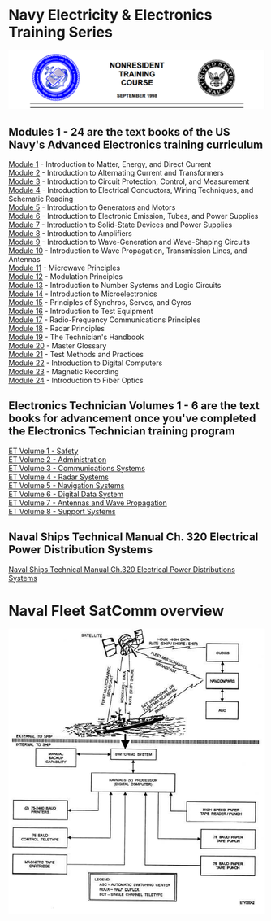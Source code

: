 # Navy Electricity & Electronics Training Series

![NEETs](https://github.com/thinkitdata/neets/blob/master/neets.png)

## Modules 1 - 24 are the text books of the US Navy's Advanced Electronics training curriculum
<a href="/modules/Mod01 - Matter Energy and DC.pdf">Module 1</a> - Introduction to Matter, Energy, and Direct Current
<br><a href="/modules/Mod02 - AC and Transformers.pdf">Module 2</a> -&nbsp;Introduction to Alternating Current and Transformers<br /> 
<a href="/modules/Mod03 - Circuit Protection Control and Measurement.pdf">Module 3</a> - Introduction to Circuit Protection, Control, and Measurement<br /> 
<a href="/modules/Mod04 - Conductors Wiring and Schematic Reading.pdf">Module 4</a> - Introduction to Electrical Conductors, Wiring Techniques, and Schematic Reading<br /> 
<a href="/modules/Mod05 - Generators and Motors.pdf">Module 5</a> - Introduction to Generators and Motors<br /> 
<a href="/modules/Mod06 - Electronic Emission Tubes and Power Supplies.pdf">Module 6</a> - Introduction to Electronic Emission, Tubes, and Power Supplies<br /> 
<a href="/modules/Mod07 - Solid-State Devices and Power Supplies.pdf">Module 7</a> - Introduction to Solid-State Devices and Power Supplies<br /> <a href="/modules/Mod08 - Amplifiers.pdf">Module 8</a> - Introduction to Amplifiers<br /> 
<a href="/modules//modules/Mod09 - Wave-Generation and Wave-Shapping Circuits.pdf">Module 9</a> - Introduction to Wave-Generation and Wave-Shaping Circuits<br /> 
<a href="Mod10 - Wave Propagation Transmission Lines and Antennas.pdf">Module 10</a> - Introduction to Wave Propagation, Transmission Lines, and Antennas<br /> 
<a href="/modules/Mod11 - Microwave Principles.pdf">Module 11</a> - Microwave Principles<br /> 
<a href="/modules/Mod12 - Modulation Principles.pdf">Module 12</a> - Modulation Principles<br /> 
<a href="/modules/Mod13 - Number Systems and Logic Circuits.pdf">Module 13</a> - Introduction to Number Systems and Logic Circuits<br /> 
<a href="/modules/Mod14 - Microelectronics.pdf">Module 14</a> -&nbsp;Introduction to Microelectronics<br /> 
<a href="/modules/Mod15 - Principles of Synchros Servos and Gyros.pdf">Module 15</a> - Principles of Synchros, Servos, and Gyros<br /> 
<a href="/modules/Mod16 - Test Equipment.pdf">Module 16</a> - Introduction to Test Equipment<br /> 
<a href="/modules/Mod17 - Radio Frequency Communications Principles.pdf">Module 17</a> - Radio-Frequency Communications Principles<br /> 
<a href="/modules/Mod18 - Radar Principles.pdf">Module 18</a> - Radar Principles<br /> 
<a href="/modules/Mod19 - The Technicians Handbook.pdf">Module 19</a> - The Technician's Handbook<br /> 
<a href="/modules/Mod20 - Master Glossary.pdf">Module 20</a> - Master Glossary<br /> 
<a href="/modules/Mod21 - Test Methods and Practices.pdf">Module 21</a> - Test Methods and Practices<br /> 
<a href="/modules/Mod22 - Digital Computers.pdf">Module 22</a> - Introduction to Digital Computers<br /> 
<a href="/modules/Mod23 - Magnetic Recording.pdf">Module 23</a> - Magnetic Recording<br /> 
<a href="/modules/Mod24 - Fiber Optics.pdf">Module 24</a> - Introduction to Fiber Optics</p>
## Electronics Technician Volumes 1 - 6 are the text books for advancement once you've completed the Electronics Technician training program
<a href="/ETvols/ET Volume 1 - Safety.pdf">ET Volume 1 - Safety </a><br /> 
<a href="/ETvols/ET Volume 2 - Administration.pdf">ET Volume 2 - Administration </a><br /> 
<a href="/ETvols/ET Volume 3 - Communications Systems.pdf">ET Volume 3 - Communications Systems </a><br /> 
<a href="/ETvols/ET Volume 4 - Radar Systems.pdf">ET Volume 4 - Radar Systems </a><br /> 
<a href="/ETvols/ET Volume 5 - Navigation Systems.pdf">ET Volume 5 - Navigation Systems </a><br /> 
<a href="/ETvols/ET Volume 6 - Digital Data Systems.pdf">ET Volume 6 - Digital Data System</a><br />
<a href="/ETvols/ET Volume 7 - Antennas and Wave Propagation.pdf">ET Volume 7 - Antennas and Wave Propagation</a><br />
<a href="/ETvols/ET Volume 8 - Support Systems.pdf">ET Volume 8 - Support Systems</a><br />
## Naval Ships Technical Manual Ch. 320 Electrical Power Distribution Systems
<a href="/ETvols/NSTM ch320 Electric Power Distribution Systems.pdf">Naval Ships Technical Manual Ch.320 Electrical Power Distributions Systems</a>

# Naval Fleet SatComm overview

![NEETs](https://github.com/thinkitdata/neets/blob/master/FleetSatComm.jpg)

